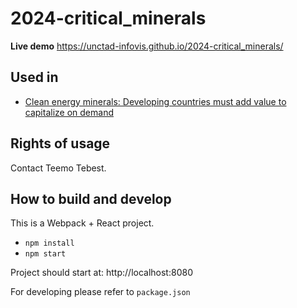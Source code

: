 # 2024-critical_minerals

**Live demo** https://unctad-infovis.github.io/2024-critical_minerals/

## Used in

* [Clean energy minerals: Developing countries must add value to capitalize on demand](https://unctad.org/news/clean-energy-minerals-developing-countries-must-add-value-capitalize-demand)

## Rights of usage

Contact Teemo Tebest.

## How to build and develop

This is a Webpack + React project.

* `npm install`
* `npm start`

Project should start at: http://localhost:8080

For developing please refer to `package.json`